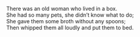 There was an old woman who lived in a box.  
She had so many pets, she didn’t know what to do;  
She gave them some broth without any spoons;  
Then whipped them all loudly and put them to bed.  
